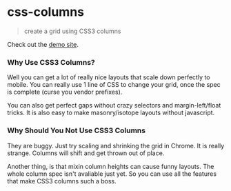 css-columns
===========

> create a grid using CSS3 columns

Check out the [demo site](http://james2doyle.github.io/css-columns/).

### Why Use CSS3 Columns?

Well you can get a lot of really nice layouts that scale down perfectly to mobile. You can really use 1 line of CSS to change your grid, once the spec is complete (curse you vendor prefixes).

You can also get perfect gaps without crazy selectors and margin-left/float tricks. It is also easy to make masonry/isotope layouts without javascript.

### Why Should You Not Use CSS3 Columns

They are buggy. Just try scaling and shrinking the grid in Chrome. It is really strange. Columns will shift and get thrown out of place.

Another thing, is that mixin column heights can cause funny layouts. The whole column spec isn't avaliable just yet. So you can use all the features that make CSS3 columns such a boss.
